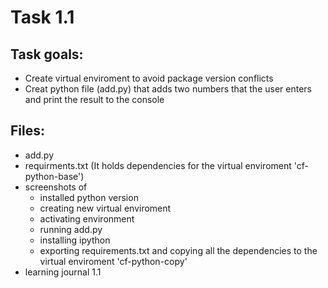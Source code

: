 # Task 1.1

## Task goals:

  - Create virtual enviroment to avoid package version conflicts
  - Creat python file (add.py) that adds two numbers that the user enters and print the result to the console

## Files:

  - add.py
  - requirments.txt (It holds dependencies for the virtual enviroment 'cf-python-base')
  - screenshots of 
    - installed python version 
    - creating new virtual enviroment 
    - activating environment
    - running add.py
    - installing ipython 
    - exporting requirements.txt and copying all the dependencies to the virtual enviroment 'cf-python-copy'
  - learning journal 1.1
